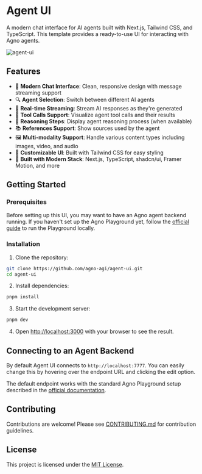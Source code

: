 # Agent UI

A modern chat interface for AI agents built with Next.js, Tailwind CSS, and TypeScript. This template provides a ready-to-use UI for interacting with Agno agents.

![agent-ui](https://github.com/user-attachments/assets/7b87e46c-25bc-4178-82b9-12720fa50c92)

## Features

- 💬 **Modern Chat Interface**: Clean, responsive design with message streaming support
- 🔍 **Agent Selection**: Switch between different AI agents
- 🔄 **Real-time Streaming**: Stream AI responses as they're generated
- 🧩 **Tool Calls Support**: Visualize agent tool calls and their results
- 🧠 **Reasoning Steps**: Display agent reasoning process (when available)
- 📚 **References Support**: Show sources used by the agent
- 🖼️ **Multi-modality Support**: Handle various content types including images, video, and audio
- 🎨 **Customizable UI**: Built with Tailwind CSS for easy styling
- 🧰 **Built with Modern Stack**: Next.js, TypeScript, shadcn/ui, Framer Motion, and more

## Getting Started

### Prerequisites

Before setting up this UI, you may want to have an Agno agent backend running. If you haven't set up the Agno Playground yet, follow the [official guide](https://docs.agno.com/get-started/playground#running-playground-locally) to run the Playground locally.

### Installation

1. Clone the repository:

```bash
git clone https://github.com/agno-agi/agent-ui.git
cd agent-ui
```

2. Install dependencies:

```bash
pnpm install
```

3. Start the development server:

```bash
pnpm dev
```

4. Open [http://localhost:3000](http://localhost:3000) with your browser to see the result.

## Connecting to an Agent Backend

By default Agent UI connects to `http://localhost:7777`. You can easily change this by hovering over the endpoint URL and clicking the edit option.

The default endpoint works with the standard Agno Playground setup described in the [official documentation](https://docs.agno.com/get-started/playground#running-playground-locally).

## Contributing

Contributions are welcome! Please see [CONTRIBUTING.md](./CONTRIBUTING.md) for contribution guidelines.

## License

This project is licensed under the [MIT License](./LICENSE).
